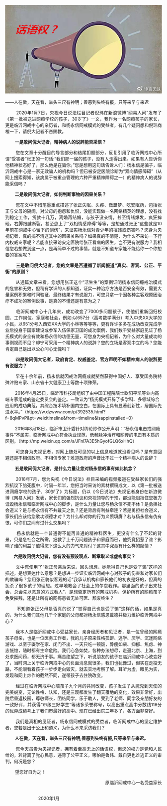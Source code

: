 <p><img src="https://raw.githubusercontent.com/ZjzMisaka/iaders/master/img/2020/03/ed95f-0067hHJjly1gaztmyf6bwj30gg099afi.jpg"></p>
<div class="preface">——人在做，天在看，举头三尺有神明；善恶到头终有报，只等来早与来迟</div>
<p><span id="more-8862"></span></p>
<div class="WB_editor_iframe_new">
<p align="justify">​​&nbsp; &nbsp; &nbsp; &nbsp; 2020年1月7日，央视今日说法栏目记者倪玮在新浪微博“网易人间”发布了《第一批被送进网瘾学校的孩子，30岁了》一文，我作为一名网瘾孩子的家长，更是临沂网戒中心的亲历者，和杨永信网戒模式的受益者，有几个疑问想和倪玮商榷一下，请倪大记者不吝赐教。</p>
<p align="justify">&nbsp; &nbsp; &nbsp; &nbsp;<b> 一是敢问倪大记者，精神病人的说辞能否采信？</b></p>
<p align="justify">&nbsp; &nbsp; &nbsp; &nbsp; 您在文章十分醒目的导言部分和结尾扣题部分，反复引用了临沂网戒中心所谓“受害者”张正的一句话:“我们那一届的孩子，没有人走得出来。如果有人告诉你他精神状态好了，那么他是在骗你。”您是想用这句话告诉人们：杨永信是骗子，临沂网戒中心是一家无效骗人的机构吗？但已被安定医院诊断为“双向情感障碍”（从网上搜索得知，该病属于被重点管理的六种严重精神障碍之一）的精神病人的说辞能采信吗？</p>
<p align="justify">&nbsp; &nbsp; &nbsp; &nbsp;<b> 二是敢问倪大记者，如何判断事物的因果关系？</b></p>
<p align="justify">&nbsp; &nbsp; &nbsp; &nbsp; 您在文中不惜笔墨重点描述了张正失眠、头疼、做噩梦、吃安眠药，包括张正与父母的隔阂，对父母的抱怨和仇恨，没能实现做一名网络精英的理想，没有找到稳定工作，贷款十几万，离婚再结婚，与孩子没亲情，甚至情绪爆发，疯狂摔砸，右脚跟腱断裂，甚至患上了“双相情感障碍”等等，是想通过张正“这些就是10年前在网戒中心留下的创伤”，来证实杨永信对青少年的摧残或伤害吗？您身为央视记者，真的搞不清这其中的因果关系吗？如果真的不清楚，为什么不采访一下行内权威专家呢？若能直接采访安定医院给张正看病的医生，岂不更有说服力？我相信您若想做到这一点，是再简单不过的事情，就是不知道专家能不能给你一个你想要的答案呢？</p>
<p align="justify">&nbsp; &nbsp; &nbsp; &nbsp;<b> 三是敢问倪大记者，您的文章是否遵循了新闻报道“真实、客观、公正、平衡”的原则？</b></p>
<p align="justify">&nbsp; &nbsp; &nbsp; &nbsp; 从通篇文章来看，您想用张正这个“活生生”的案例证明杨永信网瘾戒治模式的危害和无效，但稍有学识的人都知道，证实一种治疗方法是否安全有效，需要大量案例积累和时间验证，最终结果才有说服力，可您只拿一个因各种主客观原因治疗不成功的案例说事，是真的不懂还是有意为之？</p>
<p align="justify">&nbsp; &nbsp; &nbsp; &nbsp; 临沂网戒中心十几年来，成功改变了7000多问题孩子，使他们重新回归校园、工作岗位、家庭和社会，例如:以657分（高考数学满分）考入中央XX大学的小民，以651分考入西安XX大学的小林等等等等，更有许许多多在成功改变完成学业后投身于国家建设或参军入伍保家卫国的成功案例，我们数千受益家庭见证了杨氏模式的安全有效和杨永信的功德无量，可您身为央视记者，为什么对大量成功的事例视而不见？却宁可采用一个精神病人的说辞？您的立场是客观中立的吗？您能肯定自己是出以公心问心无愧吗？</p>
<p align="justify">&nbsp; &nbsp; &nbsp; &nbsp;<b> 四是敢问倪大记者，政府肯定、权威鉴定、官方声明不如精神病人的说辞更有说服力？</b></p>
<p align="justify">&nbsp; &nbsp; &nbsp; &nbsp; 早在十余年前，杨永信就因戒治网瘾成就斐然获得中国好人、享受国务院特殊津贴专家、山东省十大健康卫士等数十项殊荣。</p>
<p align="left">&nbsp; &nbsp; &nbsp; &nbsp; 2016年4月25日，临沂市科技局组织了由中国工程院院士欧阳平凯等业内高端专家组成的鉴定委员会的鉴定。一致认为“杨氏模式开辟了多学科、多领域综合应用的成功典范，其综合技术填补国内空白，在国际上具有显著创新性，居国际先进水平。”（https://w.dzwww.com/p/392535.html?f=8qMPvP&amp;pt=weixitimeline&amp;from=timeline&amp;isappinstalled=0）</p>
<p align="left">&nbsp; &nbsp; &nbsp; &nbsp; 2016年8月18日，临沂市卫计委针对舆论炒作公开声明：“杨永信电击戒网瘾事件”不属实，临沂网戒中心符合执业规范，低频脉冲治疗和网传的电击有本质的区别。（http://mp.weixin.qq.com/s/JFnl7A3E5hGyofGLQ6xHhQ）</p>
<p align="justify">&nbsp; &nbsp; &nbsp; &nbsp; 可您身为央视记者，对网上随处可见的以上信息难道就没看见吗？是有意回避还是不相信政府、不相信专家？难道政府的声音比不过一个精神病人的说辞？</p>
<p align="justify">&nbsp; &nbsp; &nbsp; &nbsp;<b> 五是敢问倪大记者，是什么力量让您对杨永信的事有如此执念？</b></p>
<p align="justify">&nbsp; &nbsp; &nbsp; &nbsp; 2018年7月，您为央视《今日说法》栏目采编的视频报道在受益家长们的强烈抗议下胎死腹中，时隔一年半，您把当时采访的素材撰稿成文，以《第一批被送进网瘾学校的孩子，30岁了》为标题，仍以《今日说法》央视记者身份在新浪微博《网易人间》发表，家长们的强烈抗议和央视领导的干预，都没能阻挡住您极力诋毁杨永信和临沂网戒中心的脚步，是什么力量让您与杨永信不死不休？是勇担社会道义？是与杨永信有不共戴天之仇？还是背后有利益牵连？若是勇担社会道义，家长们应该给您歌功颂德才对？为什么却对你的行为义愤填膺？若与杨永信有仇有恨，可你们之间有过什么交集吗？</p>
<p align="justify">&nbsp; &nbsp; &nbsp; &nbsp; 杨永信就是一个普通得不能再普通的精神科医生，更没有什么了不起的背景，只是急社会之所需，拯救了上千万问题孩子和家庭而已，他究竟招惹了谁？影响了谁的利益？值得您下这么大的力气来对付？这其中究竟有什么样的隐情？</p>
<p align="justify">&nbsp; &nbsp; &nbsp; <b>&nbsp;六是敢问倪大记者，您有没有预设观点、断章取义或虚构事实？</b></p>
<p align="justify">&nbsp; &nbsp; &nbsp; &nbsp; 文中您使用了“张正母亲后来说，回头想想，她觉得自己也是受了骗”这样的描述，是想表达什么意思？是想进一步证实临沂网戒中心对孩子的伤害和对家长们的欺骗吗？您用张正貌似客观的话“我承认机构和家长他们的初衷是好的，但真的扼杀了很多孩子的理想。过早地教会了社会上的尔虞我诈。那里面的孩子出来社会，总会先以恶意的方式看人”，是想否定所有的网戒机构，保护所有的网瘾孩子免受摧残，还是让所有的网瘾患者无处可医、颓废终生？</p>
<p align="justify">&nbsp; &nbsp; &nbsp; &nbsp; 不知道张正父母是否真的说了“觉得自己也是受了骗”这样的话，如果是真的，为什么我们其他几千个家庭的父母都对杨永信感恩戴德并极力维护临沂网戒中心？</p>
<p align="justify">&nbsp; &nbsp; &nbsp; &nbsp; 我本人是临沂网戒中心受益家长，亲身经历者和见证者，是一位曾经的网瘾孩子母亲，也是一位医务工作者，我的儿子原来性格孤僻、逃学、厌学、沉迷网络游戏、以至于辍学在家、闭门不出、一天只吃一顿饭，骨瘦如柴、抑郁、焦虑、神志恍惚，随时都有生命危险。我们心急如焚，各种办法想尽，走遍北京、上海，到处求医问药，都无济于事。痛苦绝望之下，听说朋友的孩子在临沂网戒中心改变好了，当时网上关于临沂网戒中心的负面消息就很多，我们也犹豫过，但实在走投无路，不能眼看着孩子一步步走向毁灭，就去实地考察了解。耳听为虚，眼见为实，发现和网上炒作的截然不同，遂带孩子去住院改变。</p>
<p align="justify">&nbsp; &nbsp; &nbsp; &nbsp; 经过在临沂网戒中心陪孩子九个月的共同改变，孩子发生了从魔鬼到天使的完美蜕变，无论性格、认知，还是三观都发生了翻天覆地的变化，效果非常好，出院后重返校园，尊敬师长，团结同学，乐于助人，受到了老师、同学及亲朋好友的一致好评，并获得“市级三好学生”等诸多荣誉称号，以高出重点高中分数线118分的优异成绩考上了我们市最好的高中。现在已经出院三年多了，各方面非常好。</p>
<p align="justify">&nbsp; &nbsp; &nbsp; &nbsp; 我们是真相的见证者，杨永信网戒模式的受益者，临沂网戒中心的坚定维护者，您若是出于公正和道义，为什么不来采访我们？</p>
<p align="justify">&nbsp; &nbsp; &nbsp; &nbsp;<b> 人在做，天在看，举头三尺有神明;善恶到头终有报,只等来早与来迟。</b></p>
<p align="justify">&nbsp; &nbsp; &nbsp; &nbsp; 您今天虽贵为央视记者，拥有着至高无上的话语权，但您的权力是党和人民给的，若背离了党心民意，违背了公平正义，哪怕是鲁炜、戴自更也难逃正义的审判，何况是您？</p>
<p align="justify">&nbsp; &nbsp; &nbsp; &nbsp; 望您好自为之！</p>
<p align="right">原临沂网戒中心一名受益家长</p>
<p align="justify">&nbsp; &nbsp; &nbsp; &nbsp; &nbsp; &nbsp; &nbsp; &nbsp; &nbsp; &nbsp; &nbsp; &nbsp; &nbsp; &nbsp; &nbsp; &nbsp; &nbsp; &nbsp; &nbsp; &nbsp; &nbsp; &nbsp; &nbsp; &nbsp; &nbsp; &nbsp; &nbsp; &nbsp; &nbsp; &nbsp; &nbsp; &nbsp; &nbsp; &nbsp; &nbsp; &nbsp; &nbsp; &nbsp; &nbsp; &nbsp; &nbsp; &nbsp; &nbsp; &nbsp; &nbsp; &nbsp; &nbsp; &nbsp; &nbsp; &nbsp; &nbsp; &nbsp; &nbsp; &nbsp; &nbsp; &nbsp; &nbsp; &nbsp; &nbsp; &nbsp; &nbsp; &nbsp; &nbsp; &nbsp; &nbsp; &nbsp; &nbsp; &nbsp; &nbsp; &nbsp; &nbsp; &nbsp; &nbsp; &nbsp; &nbsp; &nbsp; &nbsp; &nbsp;2020年1月​​​​</p>